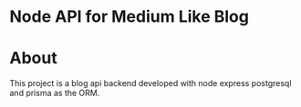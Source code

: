 # Node API for Medium Like Blog

# About 
This project is a blog api backend developed with node express postgresql and prisma  as the ORM.
<!-- npx prisma format   to rearrange the relationship between the database schemas -->
<!-- npx prisma studio to set up a temporary database schema with their data on the browser  -->